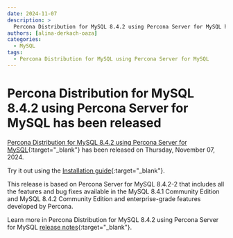 ```yaml
---
date: 2024-11-07
description: >
  Percona Distribution for MySQL 8.4.2 using Percona Server for MySQL has been released on Thursday, November 07, 2024.
authors: [alina-derkach-oaza]
categories:
  - MySQL
tags:
  - Percona Distribution for MySQL using Percona Server for MySQL
---
```


# Percona Distribution for MySQL 8.4.2 using Percona Server for MySQL has been released

<!-- more -->

[Percona Distribution for MySQL 8.4.2 using Percona Server for MySQL](https://docs.percona.com/percona-distribution-for-mysql/8.4/index.html){:target="_blank"} has been released on Thursday, November 07, 2024.

Try it out using the [Installation guide](https://docs.percona.com/percona-distribution-for-mysql/8.4/installing.html){:target="_blank"}.

This release is based on Percona Server for MySQL 8.4.2-2 that includes all the features and bug fixes available in the MySQL 8.4.1 Community Edition and MySQL 8.4.2 Community Edition and enterprise-grade features developed by Percona.

Learn more in Percona Distribution for MySQL 8.4.2 using Percona Server for MySQL [release notes](https://docs.percona.com/percona-distribution-for-mysql/8.4/release-notes-ps-8.4.2.html){:target="_blank"}.

